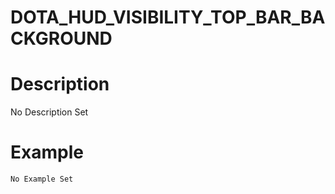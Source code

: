 # DOTA_HUD_VISIBILITY_TOP_BAR_BACKGROUND
# Description
No Description Set
# Example
```No Example Set```